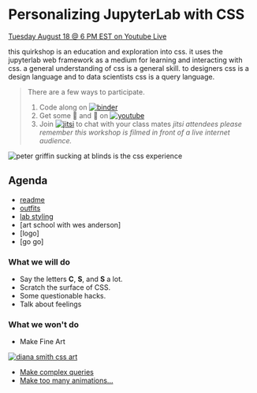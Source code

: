 # Personalizing JupyterLab with CSS

[Tuesday August 18 @ 6 PM EST on Youtube Live](https://www.youtube.com/watch?v=aXjGtcamb_0&feature=youtu.be)

this quirkshop is an education and exploration into css.
it uses the jupyterlab web framework as a medium for learning
and interacting with css.
a general understanding of css is a general skill.
to designers css is a design language and to data scientists
css is a query language.

> There are a few ways to participate.
>
> 1. Code along on [![binder](https://img.shields.io/badge/💻-binder-purple)](https://gke.mybinder.org/v2/gh/Quansight/quirkshop-css/master?urlpath=git-pull%3Frepo%3Dhttps%253A%252F%252Fgithub.com%252FQuansight%252Fquirkshop-css%26urlpath%3Dlab%252Fworkspaces%252Fcss%253Fjvc%253Dcss%26branch%3Dmaster)
> 2. Get some 🍿 and 👀 on [![youtube](https://img.shields.io/badge/📺-youtube-green)](https://www.youtube.com/watch?v=aXjGtcamb_0)
> 3. Join [![jitsi](https://img.shields.io/badge/📠-jitsi-blueviolet)](https://meet.jit.si/quansight-quirkshopcss)
 to chat with your class mates
> _jitsi attendees please remember this workshop is filmed in front of a live internet audience._

![peter griffin sucking at blinds is the css experience](https://media1.tenor.com/images/614c9b4639a2588383f47e138177da81/tenor.gif?itemid=12014506)

## Agenda

* [readme](readme.md)
* [outfits](/quirkshop-css/intro-to-css.ipynb)
* [lab styling](/quirkshop-css/lab-styling.ipynb)
* [art school with wes anderson]
* [logo]
* [go go]

### What we will do

* Say the letters __C__, __S__, and __S__ a lot.
* Scratch the surface of CSS.
* Some questionable hacks.
* Talk about feelings

### What we won't do

* Make Fine Art

[![diana smith css art](https://video-images.vice.com/_uncategorized/1525378711169-Screen-Shot-2018-05-03-at-42148-PM.png)](https://www.vice.com/en_us/article/9kgx7p/painting-made-with-code-html-pure-css-browser-art-diana-smith)

* [Make complex queries](https://learn.shayhowe.com/advanced-html-css/complex-selectors/)
* [Make too many animations...](https://developer.mozilla.org/en-US/docs/Web/CSS/CSS_Animations/Using_CSS_animations)

[jupyterlab css]: https://jupyterlab.readthedocs.io/en/stable/developer/css.html
[Light theme]: https://githb.com/jupyterlab/jupyterlab/blob/master/packages/theme-light-extension/style/variables.css
[Dark theme]: https://github.com/jupyterlab/jupyterlab/blob/master/packages/theme-dark-extension/style/variables.css
[qhub theme]: https://github.com/Quansight/qurated-theme
[john waters]: https://www.instagram.com/p/CDrij-XlVCI/?igshid=jcsqr0vka7ey
